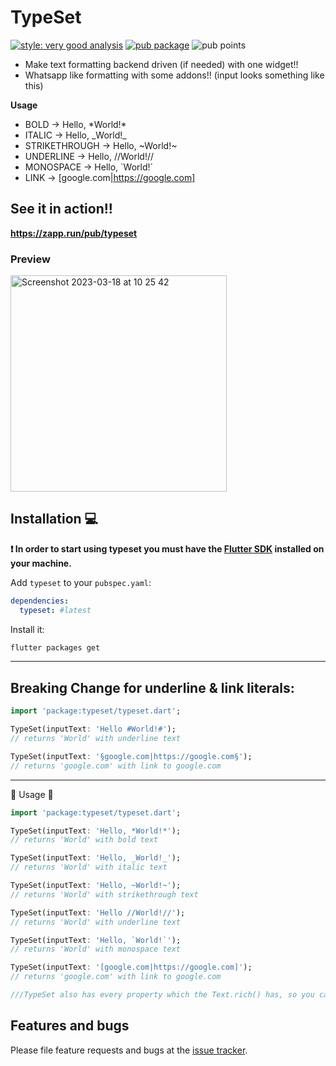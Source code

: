 # TypeSet

[![style: very good analysis][very_good_analysis_badge]][very_good_analysis_link]
[![pub package][pub_badge]][pub_link]
![pub points][pub_points_badge]

- Make text formatting backend driven (if needed) with one widget!!
- Whatsapp like formatting with some addons!!
  (input looks something like this)

**Usage**

- BOLD → Hello, \*World!\*
- ITALIC → Hello, \_World!\_
- STRIKETHROUGH → Hello, \~World!~
- UNDERLINE → Hello, //World!//
- MONOSPACE → Hello, \`World!`
- LINK → [google.com|https://google.com]

## See it in action!!

**https://zapp.run/pub/typeset**

### Preview

<img width="346" alt="Screenshot 2023-03-18 at 10 25 42" src="https://user-images.githubusercontent.com/35066779/226097689-46c42693-3ee7-4ecc-9f4c-ee2d8763d5f6.png">

## Installation 💻

**❗ In order to start using typeset you must have the [Flutter SDK][flutter_install_link] installed on your machine.**

Add `typeset` to your `pubspec.yaml`:

```yaml
dependencies:
  typeset: #latest
```

Install it:

```sh
flutter packages get
```

---

## Breaking Change for underline & link literals:

```dart
import 'package:typeset/typeset.dart';

TypeSet(inputText: 'Hello #World!#');
// returns 'World' with underline text

TypeSet(inputText: '§google.com|https://google.com§');
// returns 'google.com' with link to google.com

```

---

🌟 Usage 🌟

```dart
import 'package:typeset/typeset.dart';

TypeSet(inputText: 'Hello, *World!*');
// returns 'World' with bold text

TypeSet(inputText: 'Hello, _World!_');
// returns 'World' with italic text

TypeSet(inputText: 'Hello, ~World!~');
// returns 'World' with strikethrough text

TypeSet(inputText: 'Hello //World!//');
// returns 'World' with underline text

TypeSet(inputText: 'Hello, `World!`');
// returns 'World' with monospace text

TypeSet(inputText: '[google.com|https://google.com]');
// returns 'google.com' with link to google.com

///TypeSet also has every property which the Text.rich() has, so you can configure accordingly

```

## Features and bugs

Please file feature requests and bugs at the [issue tracker][tracker].

[flutter_install_link]: https://docs.flutter.dev/get-started/install
[github_actions_link]: https://docs.github.com/en/actions/learn-github-actions
[logo_black]: https://raw.githubusercontent.com/VGVentures/very_good_brand/main/styles/README/vgv_logo_black.png#gh-light-mode-only
[logo_white]: https://raw.githubusercontent.com/VGVentures/very_good_brand/main/styles/README/vgv_logo_white.png#gh-dark-mode-only
[mason_link]: https://github.com/felangel/mason
[very_good_analysis_badge]: https://img.shields.io/badge/style-very_good_analysis-B22C89.svg
[very_good_analysis_link]: https://pub.dev/packages/very_good_analysis
[very_good_cli_link]: https://pub.dev/packages/very_good_cli
[very_good_coverage_link]: https://github.com/marketplace/actions/very-good-coverage
[very_good_ventures_link]: https://verygood.ventures
[very_good_ventures_link_light]: https://verygood.ventures#gh-light-mode-only
[very_good_ventures_link_dark]: https://verygood.ventures#gh-dark-mode-only
[very_good_workflows_link]: https://github.com/VeryGoodOpenSource/very_good_workflows
[tracker]: https://github.com/rohanjsh/typeset/issues
[pub_badge]: https://img.shields.io/pub/v/typeset.svg
[pub_link]: https://pub.dev/packages/typeset
[coverage_badge]: /coverage_badge.svg
[build_badge]: https://img.shields.io/github/workflow/status/rohanjsh/typeset/ci.svg
[pub_points_badge]: https://img.shields.io/pub/points/typeset
